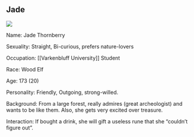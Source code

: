 ## Jade

![](https://lh7-us.googleusercontent.com/a46z0TXp-1Pwqj-FlglaQ03mSiz3TsHmaImGtAqoO5lGgKpu0VL1rG0aPdxcF94ssCkqEYaYKVniVC5lpjwkruKkQLq-fitwh0dh-Uu-DVX_d_yVQZ0lIsFytedtGcgCHd2ouNgrfthi-nSR5ZO_1Ps)

  
  
  
  
  

Name: Jade Thornberry

  

Sexuality: Straight, Bi-curious, prefers nature-lovers

  

Occupation: [[Varkenbluff University]] Student

  

Race: Wood Elf

  

Age: 173 (20)

  

Personality: Friendly, Outgoing, strong-willed.

  

Background: From a large forest, really admires (great archeologist) and wants to be like them. Also, she gets very excited over treasure.

  

Interaction: If bought a drink, she will gift a useless rune that she “couldn’t figure out”.